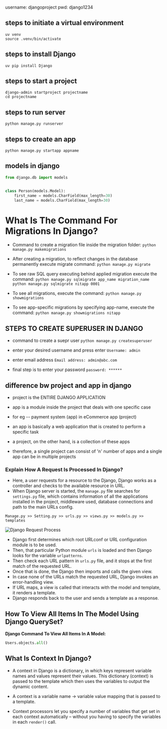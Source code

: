 username: djangoproject
pwd: django1234

## steps to initiate a virtual environment
```
uv venv
source .venv/bin/activate
```
## steps to install Django
```
uv pip install Django
```
## steps to start a project
```
django-admin startproject projectname
cd projectname
```
## steps to run server
```
python manage.py runserver
```

## steps to create an app
```
python manage.py startapp appname
```


## models in django
```python
from django.db import models


class Person(models.Model):
    first_name = models.CharField(max_length=30)
    last_name = models.CharField(max_length=30)
```

# What Is The Command For Migrations In Django?

- Command to create a migration file inside the migration folder:
```python manage.py makemigrations```

- After creating a migration, to reflect changes in the database permanently execute migrate command:
```python manage.py migrate```

- To see raw SQL query executing behind applied migration execute the command:
```python manage.py sqlmigrate app_name migration_name```
```python manage.py sqlmigrate nitapp 0001```

- To see all migrations, execute the command:
```python manage.py showmigrations```

- To see app-specific migrations by specifying app-name, execute the command:
```python manage.py showmigrations nitapp```

## STEPS TO CREATE SUPERUSER IN DJANGO

- command to create a suepr user
```python manage.py createsuperuser```

- enter your desired username and press enter
```Username: admin```

- enter email address
```Email address: admin@abc.com```

- final step is to enter your password 
```password: ******```


## difference bw project and app in django

- project is the ENTIRE DJANGO APPLICATION
- app is a module inside the project that deals with one specific case

- for eg -- payment system (app) in eCommerce app (project)

- an app is basically a web application that is created to perform a specific task
- a project, on the other hand, is a collection of these apps

- therefore, a single project can consist of 'n' number of apps and a single app can be in multiple projects

### Explain How A Request Is Processed In Django?

- Here, a user requests for a resource to the Django, Django works as a controller and checks to the available resource in URL.
- When Django server is started, the `manage.py` file searches for `settings.py` file, which contains information of all the applications installed in the project, middleware used, database connections and path to the main URLs config.

`Manage.py >> Setting.py >> urls.py >> views.py >> models.py >> templates`

![Django Request Process](./image.png)

- Django first determines which root URLconf or URL configuration module is to be used.
- Then, that particular Python module `urls` is loaded and then Django looks for the variable `urlpatterns`.
- Then check each URL pattern in `urls.py` file, and it stops at the first match of the requested URL.
- Once that is done, the Django then imports and calls the given view.
- In case none of the URLs match the requested URL, Django invokes an error-handling view.
- If URL maps, a view is called that interacts with the model and template, it renders a template.
- Django responds back to the user and sends a template as a response.


## How To View All Items In The Model Using Django QuerySet?

**Django Command To View All Items In A Model:**

```python
Users.objects.all()
```

## What Is Context In Django?

- A context in Django is a dictionary, in which keys represent variable names and values represent their values. This dictionary (context) is passed to the template which then uses the variables to output the dynamic content.

- A context is a variable name -> variable value mapping that is passed to a template.

- Context processors let you specify a number of variables that get set in each context automatically – without you having to specify the variables in each `render()` call.

